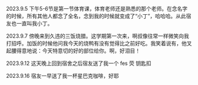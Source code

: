 
2023.9.5 下午5-6节是第一节体育课，体育老师还是熟悉的那个老师。在念名字的时候，所有其他人都念了全名，念到我的时候就变成了“小丁”，哈哈哈。从此宿友也一直叫我小丁。

2023.9.7 傍晚来到久违的三饭烧腊。这学期第一次来，啊叔像往常一样微笑向我打招呼。加饭的时候他问我今天的烧鸭有没有觉得比之前好吃。我笑着说有，他叉起腰得意地说：今天特意切的好的部位给你。啊，好泪目！

2023.9.12 这天晚上回到宿舍之后宿友送了我一个 fes 荧 钥匙扣

2023.9.16 宿友一早送了我一杯星巴克咖啡，好耶